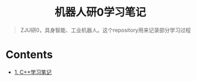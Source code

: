 <h1 align="center">机器人研0学习笔记</h1>
<p align="center"> </p>

> ZJU研0，具身智能、工业机器人。这个repository用来记录部分学习过程 <br>

# Contents
- [1. C++学习笔记](https://github.com/YuchaoXu/ZJU-Master0/tree/main/C%2B%2B%20Learning)</a></li>
